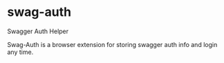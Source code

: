 # swag-auth
Swagger Auth Helper

Swag-Auth is a browser extension for storing swagger auth info and login any time.
